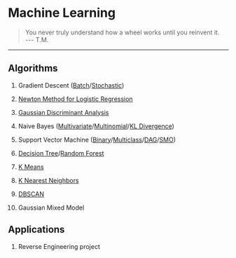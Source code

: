 # Machine Learning

> You never truly understand how a wheel works until you reinvent it.<br>
> --- T.M.

<hr>

## Algorithms

1. Gradient Descent (<a href=https://github.com/je-suis-tm/machine-learning/blob/master/gradient%20descent.ipynb>Batch</a>/<a href=https://github.com/je-suis-tm/machine-learning/blob/master/gradient%20descent.ipynb>Stochastic</a>)

2. <a href=https://github.com/je-suis-tm/machine-learning/blob/master/newton%20method%20for%20logistic%20regression.ipynb>Newton Method for Logistic Regression</a>

3. <a href=https://github.com/je-suis-tm/machine-learning/blob/master/gaussian%20discriminant%20analysis.ipynb>Gaussian Discriminant Analysis</a>

4. Naive Bayes (<a href=https://github.com/je-suis-tm/machine-learning/blob/master/naive%20bayes.ipynb>Multivariate</a>/<a href=https://github.com/je-suis-tm/machine-learning/blob/master/naive%20bayes.ipynb>Multinomial</a>/<a href=https://github.com/je-suis-tm/machine-learning/blob/master/naive%20bayes.ipynb>KL Divergence</a>)

5. Support Vector Machine (<a href=https://github.com/je-suis-tm/machine-learning/blob/master/binary%20support%20vector%20machine.ipynb>Binary</a>/<a href=https://github.com/je-suis-tm/machine-learning/blob/master/multiclass%20support%20vector%20machine.ipynb>Multiclass</a>/<a href=https://github.com/je-suis-tm/machine-learning/blob/master/multiclass%20support%20vector%20machine.ipynb>DAG</a>/<a href=https://github.com/je-suis-tm/machine-learning/blob/master/sequential%20minimal%20optimization.ipynb>SMO</a>)

6. <a href=https://github.com/je-suis-tm/machine-learning/blob/master/decision%20tree%20and%20random%20forest.ipynb>Decision Tree</a>/<a href=https://github.com/je-suis-tm/machine-learning/blob/master/decision%20tree%20and%20random%20forest.ipynb>Random Forest</a>

7. <a href=https://github.com/je-suis-tm/machine-learning/blob/master/k%20means.ipynb>K Means</a>

8. <a href=https://github.com/je-suis-tm/machine-learning/blob/master/k%20nearest%20neighbors.ipynb>K Nearest Neighbors</a>

9. <a href=https://github.com/je-suis-tm/machine-learning/blob/master/dbscan.ipynb>DBSCAN</a>

10. Gaussian Mixed Model

## Applications

1. Reverse Engineering project
